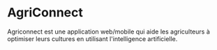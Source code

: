 # AgriConnect
Agriconnect est une application web/mobile qui aide les agriculteurs à optimiser leurs cultures en utilisant l'intelligence artificielle.
